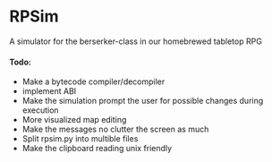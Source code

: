 # RPSim
A simulator for the berserker-class in our homebrewed tabletop RPG

#### Todo:
* Make a bytecode compiler/decompiler
* implement ABI
* Make the simulation prompt the user for possible changes during execution
* More visualized map editing
* Make the messages no clutter the screen as much
* Split rpsim.py into multible files
* Make the clipboard reading unix friendly
